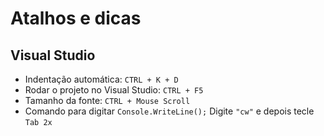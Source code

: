 # Atalhos e dicas

## Visual Studio

* Indentação automática: ``CTRL + K + D``
* Rodar o projeto no Visual Studio: ``CTRL + F5``
* Tamanho da fonte: ``CTRL + Mouse Scroll``
* Comando para digitar ``Console.WriteLine();`` Digite ``"cw"`` e depois tecle ``Tab 2x``